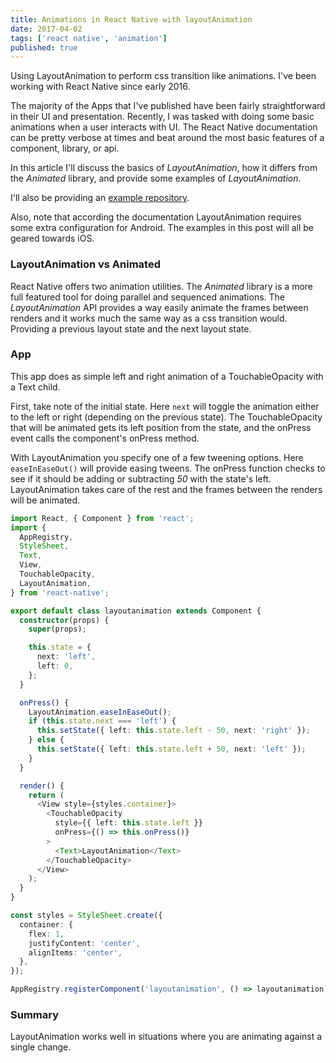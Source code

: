 ```yaml
---
title: Animations in React Native with layoutAnimation
date: 2017-04-02
tags: ['react native', 'animation']
published: true
---
```


Using LayoutAnimation to perform css transition like animations.
I've been working with React Native since early 2016.

<!--more-->

The majority of the Apps
that I've published have been fairly straightforward in their UI and
presentation. Recently, I was tasked with doing some basic animations when
a user interacts with UI. The React Native documentation can be pretty verbose
at times and beat around the most basic features of a component, library, or
api.

In this article I'll discuss the basics of _LayoutAnimation_, how it differs
from the _Animated_ library, and provide some examples of _LayoutAnimation_.

I'll also be providing an
[example repository](https://github.com/deldrethio/rn-example-layoutanimation).

Also, note that according the
documentation LayoutAnimation requires some extra configuration for Android.
The examples in this post will all be geared towards iOS.

### LayoutAnimation vs Animated

React Native offers two animation utilities. The _Animated_ library is a more
full featured tool for doing parallel and sequenced animations. The
_LayoutAnimation_ API provides a way easily animate the frames between
renders and it works much the same way as a css transition would. Providing
a previous layout state and the next layout state.

### App

This app does as simple left and right animation of a TouchableOpacity with a
Text child.

First, take note of the initial state. Here `next` will toggle the animation
either to the left or right (depending on the previous state). The
TouchableOpacity that will be animated gets its left position from the state,
and the onPress event calls the component's onPress method.

With LayoutAnimation you specify one of a few tweening options. Here
`easeInEaseOut()` will provide easing tweens. The onPress function checks to
see if it should be adding or subtracting _50_ with the state's left.
LayoutAnimation takes care of the rest and the frames between the renders
will be animated.

```typescript
import React, { Component } from 'react';
import {
  AppRegistry,
  StyleSheet,
  Text,
  View,
  TouchableOpacity,
  LayoutAnimation,
} from 'react-native';

export default class layoutanimation extends Component {
  constructor(props) {
    super(props);

    this.state = {
      next: 'left',
      left: 0,
    };
  }

  onPress() {
    LayoutAnimation.easeInEaseOut();
    if (this.state.next === 'left') {
      this.setState({ left: this.state.left - 50, next: 'right' });
    } else {
      this.setState({ left: this.state.left + 50, next: 'left' });
    }
  }

  render() {
    return (
      <View style={styles.container}>
        <TouchableOpacity
          style={{ left: this.state.left }}
          onPress={() => this.onPress()}
        >
          <Text>LayoutAnimation</Text>
        </TouchableOpacity>
      </View>
    );
  }
}

const styles = StyleSheet.create({
  container: {
    flex: 1,
    justifyContent: 'center',
    alignItems: 'center',
  },
});

AppRegistry.registerComponent('layoutanimation', () => layoutanimation);
```

### Summary

LayoutAnimation works well in situations where you are animating against a
single change.
